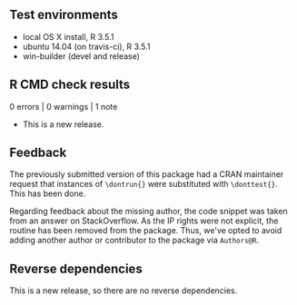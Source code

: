 ## Test environments

* local OS X install, R 3.5.1
* ubuntu 14.04 (on travis-ci), R 3.5.1
* win-builder (devel and release)

## R CMD check results

0 errors | 0 warnings | 1 note

* This is a new release.

## Feedback

The previously submitted version of this package had a CRAN maintainer
request that instances of `\dontrun{}` were substituted with `\donttest{}`. 
This has been done.

Regarding feedback about the missing author, the code snippet was taken from
an answer on StackOverflow. As the IP rights were not explicit, the routine has
been removed from the package. Thus, we've opted to avoid adding another author
or contributor to the package via `Authors@R`.

## Reverse dependencies

This is a new release, so there are no reverse dependencies.
